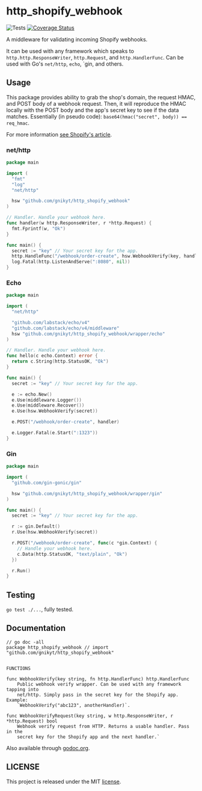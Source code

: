 # http_shopify_webhook

![Tests](https://github.com/gnikyt/http_shopify_webhook/workflows/CI/badge.svg?branch=master)
[![Coverage Status](https://coveralls.io/repos/github/gnikyt/http_shopify_webhook/badge.svg?branch=master)](https://coveralls.io/github/gnikyt/http_shopify_webhook?branch=master)

A middleware for validating incoming Shopify webhooks.

It can be used with any framework which speaks to `http.http.ResponseWriter`, `http.Request`, and `http.HandlerFunc`. Can be used with Go's `net/http`, `echo`, `gin, and others.

## Usage

This package provides ability to grab the shop's domain, the request HMAC, and POST body of a webhook request. Then, it will reproduce the HMAC locally with the POST body and the app's secret key to see if the data matches. Essentially (in pseudo code): `base64(hmac("secret", body)) == req_hmac`.

For more information [see Shopify's article](https://help.shopify.com/en/api/getting-started/webhooks).

### net/http

```go
package main

import (
  "fmt"
  "log"
  "net/http"

  hsw "github.com/gnikyt/http_shopify_webhook"
)

// Handler. Handle your webhook here.
func handler(w http.ResponseWriter, r *http.Request) {
  fmt.Fprintf(w, "Ok")
}

func main() {
  secret := "key" // Your secret key for the app.
  http.HandleFunc("/webhook/order-create", hsw.WebhookVerify(key, handler))
  log.Fatal(http.ListenAndServe(":8080", nil))
}
```

### Echo

```go
package main

import (
  "net/http"

  "github.com/labstack/echo/v4"
  "github.com/labstack/echo/v4/middleware"
  hsw "github.com/gnikyt/http_shopify_webhook/wrapper/echo"
)

// Handler. Handle your webhook here.
func hello(c echo.Context) error {
  return c.String(http.StatusOK, "Ok")
}

func main() {
  secret := "key" // Your secret key for the app.

  e := echo.New()
  e.Use(middleware.Logger())
  e.Use(middleware.Recover())
  e.Use(hsw.WebhookVerify(secret))

  e.POST("/webhook/order-create", handler)

  e.Logger.Fatal(e.Start(":1323"))
}
```

### Gin

```go
package main

import (
  "github.com/gin-gonic/gin"

  hsw "github.com/gnikyt/http_shopify_webhook/wrapper/gin"
)

func main() {
  secret := "key" // Your secret key for the app.

  r := gin.Default()
  r.Use(hsw.WebhookVerify(secret))

  r.POST("/webhook/order-create", func(c *gin.Context) {
    // Handle your webhook here.
    c.Data(http.StatusOK, "text/plain", "Ok")
  })

  r.Run()
}
```

## Testing

`go test ./...`, fully tested.

## Documentation

    // go doc -all
    package http_shopify_webhook // import "github.com/gnikyt/http_shopify_webhook"


    FUNCTIONS

    func WebhookVerify(key string, fn http.HandlerFunc) http.HandlerFunc
        Public webhook verify wrapper. Can be used with any framework tapping into
        net/http. Simply pass in the secret key for the Shopify app. Example:
        `WebhookVerify("abc123", anotherHandler)`.

    func WebhookVerifyRequest(key string, w http.ResponseWriter, r *http.Request) bool
        Webhook verify request from HTTP. Returns a usable handler. Pass in the
        secret key for the Shopify app and the next handler.`

Also available through [godoc.org](https://godoc.org/github.com/gnikyt/http_shopify_webhook).

## LICENSE

This project is released under the MIT [license](https://github.com/gnikyt/http_shopify_webhook/blob/master/LICENSE).
